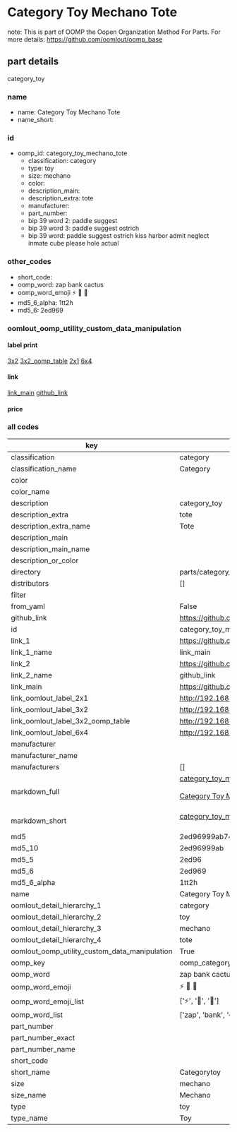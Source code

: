 # Category Toy Mechano Tote  

note: This is part of OOMP the Oopen Organization Method For Parts. For more details: https://github.com/oomlout/oomp_base

##  part details



category_toy

### name
* name: Category Toy Mechano Tote
* name_short: 
### id
* oomp_id: category_toy_mechano_tote
  * classification: category
  * type: toy
  * size: mechano
  * color: 
  * description_main: 
  * description_extra: tote
  * manufacturer: 
  * part_number: 
  * bip 39 word 2: paddle suggest
  * bip 39 word 3: paddle suggest ostrich
  * bip 39 word: paddle suggest ostrich kiss harbor admit neglect inmate cube please hole actual

### other_codes
* short_code: 
* oomp_word: zap bank cactus
* oomp_word_emoji :zap: :bank: :cactus:
* md5_6_alpha: 1tt2h
* md5_6: 2ed969






### oomlout_oomp_utility_custom_data_manipulation
#### label print
[3x2](http://192.168.1.245:1112/?label=oomp%201tt2h)
[3x2_oomp_table](http://192.168.1.107:1112/?label=oomp%201tt2h)
[2x1](http://192.168.1.242:1112/?label=oomp%201tt2h)
[6x4](http://192.168.1.55:1112/?label=oomp%201tt2h)    

#### link

[link_main](https://github.com/oomlout/oomlout_oomp_current_version_messy/tree/main/parts/category_toy_mechano_tote) [github_link](https://github.com/oomlout/oomlout_oomp_part_src/tree/main/parts/category_toy_mechano_tote)                             

#### price







### all codes 
| key | value |  
| --- | --- |  
| classification | category |  
| classification_name | Category |  
| color |  |  
| color_name |  |  
| description | category_toy |  
| description_extra | tote |  
| description_extra_name | Tote |  
| description_main |  |  
| description_main_name |  |  
| description_or_color |   |  
| directory | parts/category_toy_mechano_tote |  
| distributors | [] |  
| filter |  |  
| from_yaml | False |  
| github_link | https://github.com/oomlout/oomlout_oomp_part_src/tree/main/parts/category_toy_mechano_tote |  
| id | category_toy_mechano_tote |  
| link_1 | https://github.com/oomlout/oomlout_oomp_current_version_messy/tree/main/parts/category_toy_mechano_tote |  
| link_1_name | link_main |  
| link_2 | https://github.com/oomlout/oomlout_oomp_part_src/tree/main/parts/category_toy_mechano_tote |  
| link_2_name | github_link |  
| link_main | https://github.com/oomlout/oomlout_oomp_current_version_messy/tree/main/parts/category_toy_mechano_tote |  
| link_oomlout_label_2x1 | http://192.168.1.242:1112/?label=oomp%201tt2h |  
| link_oomlout_label_3x2 | http://192.168.1.245:1112/?label=oomp%201tt2h |  
| link_oomlout_label_3x2_oomp_table | http://192.168.1.107:1112/?label=oomp%201tt2h |  
| link_oomlout_label_6x4 | http://192.168.1.55:1112/?label=oomp%201tt2h |  
| manufacturer |  |  
| manufacturer_name |  |  
| manufacturers | [] |  
| markdown_full | [category_toy_mechano_tote](https://github.com/oomlout/oomlout_oomp_current_version_messy/tree/main/parts/category_toy_mechano_tote)<br>[](https://github.com/oomlout/oomlout_oomp_current_version_messy/tree/main/parts/category_toy_mechano_tote)<br>[Category Toy Mechano Tote](https://github.com/oomlout/oomlout_oomp_current_version_messy/tree/main/parts/category_toy_mechano_tote)<br><br> |  
| markdown_short | [category_toy_mechano_tote](https://github.com/oomlout/oomlout_oomp_current_version_messy/tree/main/parts/category_toy_mechano_tote)<br><br> |  
| md5 | 2ed96999ab7452800eb487ad39f63cf6 |  
| md5_10 | 2ed96999ab |  
| md5_5 | 2ed96 |  
| md5_6 | 2ed969 |  
| md5_6_alpha | 1tt2h |  
| name | Category Toy Mechano Tote |  
| oomlout_detail_hierarchy_1 | category |  
| oomlout_detail_hierarchy_2 | toy |  
| oomlout_detail_hierarchy_3 | mechano |  
| oomlout_detail_hierarchy_4 | tote |  
| oomlout_oomp_utility_custom_data_manipulation | True |  
| oomp_key | oomp_category_toy_mechano_tote |  
| oomp_word | zap bank cactus |  
| oomp_word_emoji | :zap: :bank: :cactus: |  
| oomp_word_emoji_list | [':zap:', ':bank:', ':cactus:'] |  
| oomp_word_list | ['zap', 'bank', 'cactus'] |  
| part_number |  |  
| part_number_exact |  |  
| part_number_name |  |  
| short_code |  |  
| short_name | Categorytoy |  
| size | mechano |  
| size_name | Mechano |  
| type | toy |  
| type_name | Toy |  
